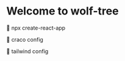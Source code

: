 # Welcome to wolf-tree

:rocket: npx create-react-app

:crystal_ball: craco config

:tada: tailwind config
